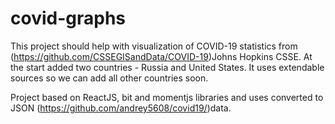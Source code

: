 # covid-graphs
 
This project should help with visualization of COVID-19 statistics from (https://github.com/CSSEGISandData/COVID-19)Johns Hopkins CSSE.
At the start added two countries - Russia and United States. 
It uses extendable sources so we can add all other countries soon.

Project based on ReactJS, bit and momentjs libraries and uses converted to JSON (https://github.com/andrey5608/covid19/)data.